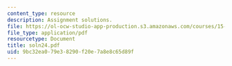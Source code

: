 ```yaml
---
content_type: resource
description: Assignment solutions.
file: https://ol-ocw-studio-app-production.s3.amazonaws.com/courses/15-988-system-dynamics-self-study-fall-1998-spring-1999/9bc32ea079e38290f20e7a8e8c65d89f_soln24.pdf
file_type: application/pdf
resourcetype: Document
title: soln24.pdf
uid: 9bc32ea0-79e3-8290-f20e-7a8e8c65d89f
---
```

